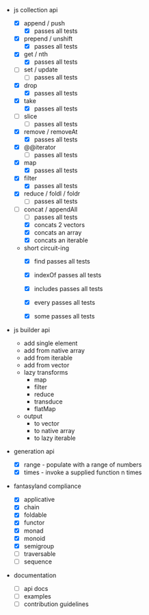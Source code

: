 
* js collection api
    * [x] append / push
        * [x] passes all tests
    * [x] prepend / unshift
        * [x] passes all tests
    * [x] get / nth
        * [x] passes all tests
    * [ ] set / update
        * [ ] passes all tests
    * [x] drop
        * [x] passes all tests
    * [x] take
        * [x] passes all tests
    * [ ] slice
        * [ ] passes all tests
    * [x] remove / removeAt 
        * [x] passes all tests
    * [x] @@iterator
        * [ ] passes all tests
    * [x] map
        * [x] passes all tests
    * [x] filter
        * [x] passes all tests
    * [x] reduce / foldl / foldr
        * [ ] passes all tests
    * [ ] concat / appendAll
        * [ ] passes all tests
        * [x] concats 2 vectors
        * [x] concats an array
        * [x] concats an iterable
    * short circuit-ing
        * [x] find passes all tests
        * [x] indexOf passes all tests
        * [x] includes passes all tests
        * [x] every passes all tests
        * [x] some passes all tests

    
* js builder api
    * add single element
    * add from native array
    * add from iterable
    * add from vector
    * lazy transforms
        * map
        * filter
        * reduce
        * transduce
        * flatMap
    * output
        * to vector
        * to native array
        * to lazy iterable
        
* generation api
    * [x] range - populate with a range of numbers
    * [x] times - invoke a supplied function n times 

* fantasyland compliance
    * [x] applicative
    * [x] chain
    * [x] foldable
    * [x] functor
    * [x] monad
    * [x] monoid
    * [x] semigroup
    * [ ] traversable
    * [ ] sequence
    
* documentation
    * [ ] api docs
    * [ ] examples
    * [ ] contribution guidelines